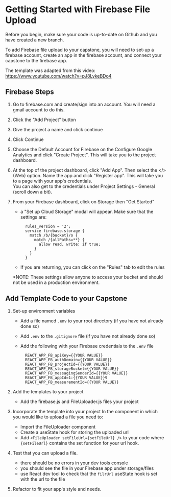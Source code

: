 # Getting Started with Firebase File Upload

Before you begin, make sure your code is up-to-date on Github and you have created a new branch.

To add Firebase file upload to your capstone, you will need to set-up a firebase account, create an app in the firebase account, and connect your capstone to the firebase app.

The template was adapted from this video: https://www.youtube.com/watch?v=pJ8LykeBDo4

## Firebase Steps

1. Go to firebase.com and create/sign into an account.  You will need a gmail account to do this.
1. Click the "Add Project" button
1. Give the project a name and click continue
1. Click Continue
1. Choose the Default Account for Firebase on the Configure Google Analytics and click "Create Project".  This will take you to the project dashboard.
1. At the top of the project dashboard, click "Add App".  Then select the </> (Web) option. Name the app and click "Register app".  This will take you to a page with your app's credentials.  
    You can also get to the credentials under Project Settings - General (scroll down a bit).
1. From your Firebase dashboard, click on Storage then "Get Started" 
    - a "Set up Cloud Storage" modal will appear.  Make sure that the settings are:

      ```
        rules_version = '2';
        service firebase.storage {
          match /b/{bucket}/o {
            match /{allPaths=**} {
              allow read, write: if true;
            }
          }
        }
      ```
    - If you are returning, you can click on the "Rules" tab to edit the rules

    *NOTE: These settings allow anyone to access your bucket and should not be used in a production environment.

## Add Template Code to your Capstone

1. Set-up environment variables
    - Add a file named `.env` to your root directory (if you have not already done so)
    - Add `.env` to the `.gitignore` file (if you have not already done so)
    - Add the following with your Firebase credentials to the `.env` file

        ```
          REACT_APP_FB_apiKey={{YOUR VALUE}}
          REACT_APP_FB_authDomain={{YOUR VALUE}}
          REACT_APP_FB_projectId={{YOUR VALUE}}
          REACT_APP_FB_storageBucket={{YOUR VALUE}}
          REACT_APP_FB_messagingSenderId={{YOUR VALUE}}
          REACT_APP_FB_appId=1:{{YOUR VALUE}}9
          REACT_APP_FB_measurementId={{YOUR VALUE}}

        ```
1. Add the templates to your project
    - Add the firebase.js and FileUploader.js files your project

1. Incorporate the template into your project
    In the component in which you would like to upload a file you need to:
    - Import the FileUploader component
    - Create a useState hook for storing the uploaded url
    - Add `<FileUploader setFileUrl={setFileUrl} />` to your code where `{setFileUrl}` contains the set function for your url hook.
1. Test that you can upload a file.  
    - there should be no errors in your dev tools console
    - you should see the file in your Firebase app under storage/files
    - use React dev tool to check that the `filrUrl` useState hook is set with the url to the file
1. Refactor to fit your app's style and needs.
